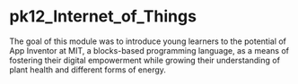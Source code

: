 # pk12_Internet_of_Things
The goal of this module was to introduce young learners to the potential of App Inventor at MIT, a blocks-based programming language, as a means of fostering their digital empowerment while growing their understanding of plant health and different forms of energy.
